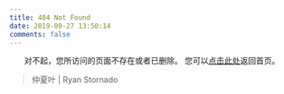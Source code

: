 ```yaml
---
title: 404 Not Found
date: 2019-09-27 13:50:14
comments: false
---
```



<center>
对不起，您所访问的页面不存在或者已删除。
您可以<a href="https://stornado.github.io>">点击此处</a>返回首页。
</center>

<blockquote class="blockquote-center">
    仲夏叶 | Ryan Stornado
</blockquote>